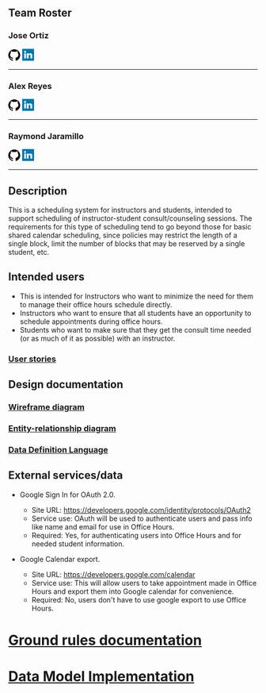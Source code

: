 ## Team Roster

### Jose Ortiz

[![GitHub](github.png)](https://jortiz07.github.io/)  [![LinkedIn](linkedin.png)](https://www.linkedin.com/in/jose-ortiz-/)

---

### Alex Reyes

[![GitHub](github.png)](https://vexurion.github.io/)  [![LinkedIn](linkedin.png)](https://www.linkedin.com/in/alexx-reyes/)

---

### Raymond Jaramillo

[![GitHub](github.png)](https://raymondjaramillo.github.io/)  [![LinkedIn](linkedin.png)](https://www.linkedin.com/in/raymondjaramillo/)

---

## Description

This is a scheduling system for instructors and students, intended to support scheduling of instructor-student consult/counseling sessions.
The requirements for this type of scheduling tend to go beyond those for basic shared calendar scheduling, since policies may restrict the length of a single block,
 limit the number of blocks that may be reserved by a single student, etc.

## Intended users

* This is intended for Instructors who want to minimize the need for them to manage their office hours schedule directly.
* Instructors who want to ensure that all students have an opportunity to schedule appointments during office hours.
* Students who want to make sure that they get the consult time needed (or as much of it as possible) with an instructor.

### [User stories](user-stories.md)

## Design documentation

### [Wireframe diagram](wireframe.md)

### [Entity-relationship diagram](erd.md)

### [Data Definition Language](ddl.md)

## External services/data

* Google Sign In for OAuth 2.0.

    * Site URL: <https://developers.google.com/identity/protocols/OAuth2>
    * Service use: OAuth will be used to authenticate users and pass info like name and email for use in Office Hours.
    * Required: Yes, for authenticating users into Office Hours and for needed student information.

* Google Calendar export.

    * Site URL: <https://developers.google.com/calendar>
    * Service use: This will allow users to take appointment made in Office Hours and export them into Google calendar for convenience.
    * Required: No, users don't have to use google export to use Office Hours.

# [Ground rules documentation](ground-rules.md)

# [Data Model Implementation](data-model.md)
